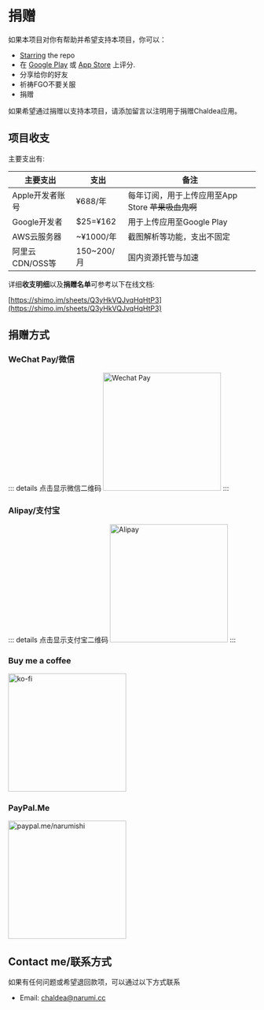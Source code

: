 # 捐赠

如果本项目对你有帮助并希望支持本项目，你可以：
- [Starring](https://github.com/chaldea-center/chaldea/stargazers) the repo
- 在 [Google Play](https://play.google.com/store/apps/details?id=cc.narumi.chaldea) 或 [App Store](https://apps.apple.com/us/app/chaldea/id1548713491?itsct=apps_box&itscg=30200) 上评分.
- 分享给你的好友
- 祈祷FGO不要关服
- 捐赠


如果希望通过捐赠以支持本项目，请添加留言以注明用于捐赠Chaldea应用。

## 项目收支
主要支出有:

| 主要支出       |   支出          |  备注                      |
| ------------- | ------------- | -------------------------- |
| Apple开发者账号 | ¥688/年       | 每年订阅，用于上传应用至App Store ~~苹果吸血鬼啊~~|
| Google开发者   | $25=¥162      | 用于上传应用至Google Play    |
| AWS云服务器    | ~¥1000/年      | 截图解析等功能，支出不固定     |
| 阿里云CDN/OSS等 | 150~200/月     | 国内资源托管与加速           |

详细**收支明细**以及**捐赠名单**可参考以下在线文档:

[https://shimo.im/sheets/Q3yHkVQJvqHqHtP3](https://shimo.im/sheets/Q3yHkVQJvqHqHtP3)


## 捐赠方式

### WeChat Pay/微信
::: details 点击显示微信二维码
<img src="/images/wechat_pay.webp" alt="Wechat Pay" width="240"/>
:::

### Alipay/支付宝
::: details 点击显示支付宝二维码
<img src="/images/alipay.webp" alt="Alipay" width="240"/>
:::

### Buy me a coffee
[<img src="/images/kofi2.webp" alt="ko-fi" width="240"/>](https://ko-fi.com/G2G152BDO)

### PayPal.Me
[<img src="https://www.paypalobjects.com/webstatic/mktg/Logo/pp-logo-200px.png" alt="paypal.me/narumishi" width="240"/>](https://paypal.me/narumishi)

## Contact me/联系方式
如果有任何问题或希望退回款项，可以通过以下方式联系

- Email: [chaldea@narumi.cc](mailto:chaldea@narumi.cc)
